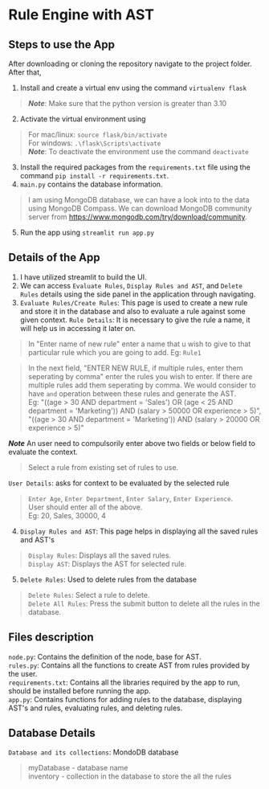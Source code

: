 # Rule Engine with AST

## Steps to use the App
After downloading or cloning the repository navigate to the project folder. After that,
1. Install and create a virtual env using the command `virtualenv flask`
> **_Note_**: Make sure that the python version is greater than 3.10
2. Activate the virtual environment using 
> For mac/linux: `source flask/bin/activate`\
> For windows: `.\flask\Scripts\activate`\
> **_Note_**: To deactivate the environment use the command `deactivate`
3. Install the required packages from the `requirements.txt` file using the command `pip install -r requirements.txt`.
4. `main.py` contains the database information.
> I am using MongoDB database, we can have a look into to the data using MongoDB Compass.
> We can download MongoDB community server from https://www.mongodb.com/try/download/community.
5. Run the app using `streamlit run app.py`

## Details of the App

1. I have utilized streamlit to build the UI.
2. We can access `Evaluate Rules`, `Display Rules and AST`, and `Delete Rules` details using the side panel in the application through navigating.
3. `Evaluate Rules/Create Rules`: This page is used to create a new rule and store it in the database and also to evaluate a rule against some given context.
`Rule Details`: It is necessary to give the rule a name, it will help us in accessing it later on.
> In "Enter name of new rule" enter a name that u wish to give to that particular rule which you are going to add. Eg: `Rule1`

> In the next field, "ENTER NEW RULE, if multiple rules, enter them seperating by comma" enter the rules you wish to enter. If there are multiple rules add them seperating by comma. We would consider to have `and` operation between these rules and generate the AST. \
>Eg: "((age > 30 AND department = 'Sales') OR (age < 25 AND department = 'Marketing')) AND (salary > 50000 OR experience > 5)",  "((age > 30 AND department = 'Marketing')) AND (salary > 20000 OR experience > 5)"

**_Note_** An user need to compulsorily enter above two fields or below field to evaluate the context.

> Select a rule from existing set of rules to use.

`User Details`: asks for context to be evaluated by the selected rule
> `Enter Age`, `Enter Department`, `Enter Salary`, `Enter Experience`. \
> User should enter all of the above. \
> Eg: 20, Sales, 30000, 4

4. `Display Rules and AST`: This page helps in displaying all the saved rules and AST's
> `Display Rules`: Displays all the saved rules. \
> `Display AST`: Displays the AST for selected rule.

5. `Delete Rules`: Used to delete rules from the database
> `Delete Rules`: Select a rule to delete. \
> `Delete All Rules`: Press the submit button to delete all the rules in the database.

## Files description

`node.py`: Contains the definition of the node, base for AST. \
`rules.py`: Contains all the functions to create AST from rules provided by the user.  \
`requirements.txt`: Contains all the libraries required by the app to run, should be installed before running the app. \
`app.py`: Contains functions for adding rules to the database, displaying AST's and rules, evaluating rules, and deleting rules.

## Database Details

`Database and its collections`: MondoDB database
> myDatabase - database name \
> inventory - collection in the database to store the all the rules

